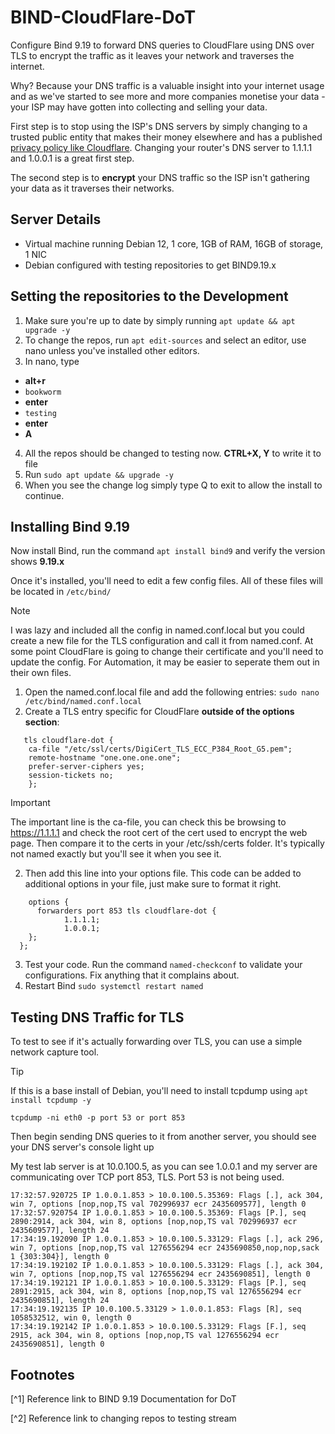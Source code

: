# BIND-CloudFlare-DoT
Configure Bind 9.19 to forward DNS queries to CloudFlare using DNS over TLS to encrypt the traffic as it leaves your network and traverses the internet. 

Why? Because your DNS traffic is a valuable insight into your internet usage and as we've started to see more and more companies monetise your data - your ISP may have gotten into collecting and selling your data. 

First step is to stop using the ISP's DNS servers by simply changing to a trusted public entity that makes their money elsewhere and has a published [privacy policy like Cloudflare](https://developers.cloudflare.com/1.1.1.1/privacy/public-dns-resolver/). 
   Changing your router's DNS server to 1.1.1.1 and 1.0.0.1 is a great first step. 

The second step is to **encrypt** your DNS traffic so the ISP isn't gathering your data as it traverses their networks.

## Server Details
* Virtual machine running Debian 12, 1 core, 1GB of RAM, 16GB of storage, 1 NIC
* Debian configured with testing repositories to get BIND9.19.x

## Setting the repositories to the Development
1. Make sure you're up to date by simply running ```apt update && apt upgrade -y```
2. To change the repos, run ```apt edit-sources``` and select an editor, use nano unless you've installed other editors.
3. In nano, type
 *  **alt+r** 
 * ```bookworm```
 * **enter**
 * ```testing```
 * **enter**
 * **A**
4. All the repos should be changed to testing now. **CTRL+X, Y** to write it to file
5. Run ```sudo apt update && upgrade -y```
6. When you see the change log simply type Q to exit to allow the install to continue.

## Installing Bind 9.19

Now install Bind, run the command ```apt install bind9``` and verify the version shows **9.19.x**

Once it's installed, you'll need to edit a few config files. All of these files will be located in ```/etc/bind/```

> [!NOTE]
> I was lazy and included all the config in named.conf.local but you could create a new file for the TLS configuration and call it from named.conf.
> At some point CloudFlare is going to change their certificate and you'll need to update the config.
> For Automation, it may be easier to seperate them out in their own files. 

1. Open the named.conf.local file and add the following entries:
   ```sudo nano /etc/bind/named.conf.local```
1. Create a TLS entry specific for CloudFlare **outside of the options section**:
```
   tls cloudflare-dot {
    ca-file "/etc/ssl/certs/DigiCert_TLS_ECC_P384_Root_G5.pem";
    remote-hostname "one.one.one.one";
    prefer-server-ciphers yes;
    session-tickets no;
    };
```
> [!IMPORTANT]
>   The important line is the ca-file, you can check this be browsing to https://1.1.1.1 and check the root cert of the cert used to encrypt the web page. 
>   Then compare it to the certs in your /etc/ssh/certs folder. It's typically not named exactly but you'll see it when you see it.

2. Then add this line into your options file. This code can be added to additional options in your file, just make sure to format it right. 
```
    options {
      forwarders port 853 tls cloudflare-dot {
            1.1.1.1;
            1.0.0.1;
    };	
  };
```
3. Test your code. Run the command ```named-checkconf``` to validate your configurations. Fix anything that it complains about.
4. Restart Bind ```sudo systemctl restart named```

## Testing DNS Traffic for TLS

To test to see if it's actually forwarding over TLS, you can use a simple network capture tool. 

> [!TIP]
> If this is a base install of Debian, you'll need to install tcpdump using ```apt install tcpdump -y```
```
tcpdump -ni eth0 -p port 53 or port 853
```
Then begin sending DNS queries to it from another server, you should see your DNS server's console light up

My test lab server is at 10.0.100.5, as you can see 1.0.0.1 and my server are communicating over TCP port 853, TLS. Port 53 is not being used.

```
17:32:57.920725 IP 1.0.0.1.853 > 10.0.100.5.35369: Flags [.], ack 304, win 7, options [nop,nop,TS val 702996937 ecr 2435609577], length 0
17:32:57.920754 IP 1.0.0.1.853 > 10.0.100.5.35369: Flags [P.], seq 2890:2914, ack 304, win 8, options [nop,nop,TS val 702996937 ecr 2435609577], length 24
17:34:19.192090 IP 1.0.0.1.853 > 10.0.100.5.33129: Flags [.], ack 296, win 7, options [nop,nop,TS val 1276556294 ecr 2435690850,nop,nop,sack 1 {303:304}], length 0
17:34:19.192102 IP 1.0.0.1.853 > 10.0.100.5.33129: Flags [.], ack 304, win 7, options [nop,nop,TS val 1276556294 ecr 2435690851], length 0
17:34:19.192121 IP 1.0.0.1.853 > 10.0.100.5.33129: Flags [P.], seq 2891:2915, ack 304, win 8, options [nop,nop,TS val 1276556294 ecr 2435690851], length 24
17:34:19.192135 IP 10.0.100.5.33129 > 1.0.0.1.853: Flags [R], seq 1058532512, win 0, length 0
17:34:19.192142 IP 1.0.0.1.853 > 10.0.100.5.33129: Flags [F.], seq 2915, ack 304, win 8, options [nop,nop,TS val 1276556294 ecr 2435690851], length 0
```

## Footnotes

[^1] Reference link to BIND 9.19 Documentation for DoT

[^2] Reference link to changing repos to testing stream
